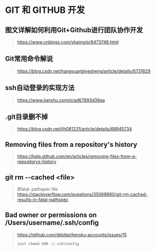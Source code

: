 # GIT 和 GITHUB 开发

## 图文详解如何利用Git+Github进行团队协作开发
><https://www.cnblogs.com/yhaing/p/8473746.html>

## Git常用命令解说
><https://blog.csdn.net/hangyuanbiyesheng/article/details/6731629>

## ssh自动登录的实现方法
><https://www.jianshu.com/p/ad67893d36ea>

## .git目录删不掉
><https://blog.csdn.net/ljh081231/article/details/68945734>

## Removing files from a repository's history
><https://help.github.com/en/articles/removing-files-from-a-repositorys-history>

##  git rm --cached \<file>
> \$fatal: pathspec file    
><https://stackoverflow.com/questions/35069660/git-rm-cached-results-in-fatal-pathspec>

## Bad owner or permissions on /Users/username/.ssh/config
><https://github.com/ddollar/heroku-accounts/issues/15>
> ```
>Just chmod 600 ~/.ssh/config
>```

